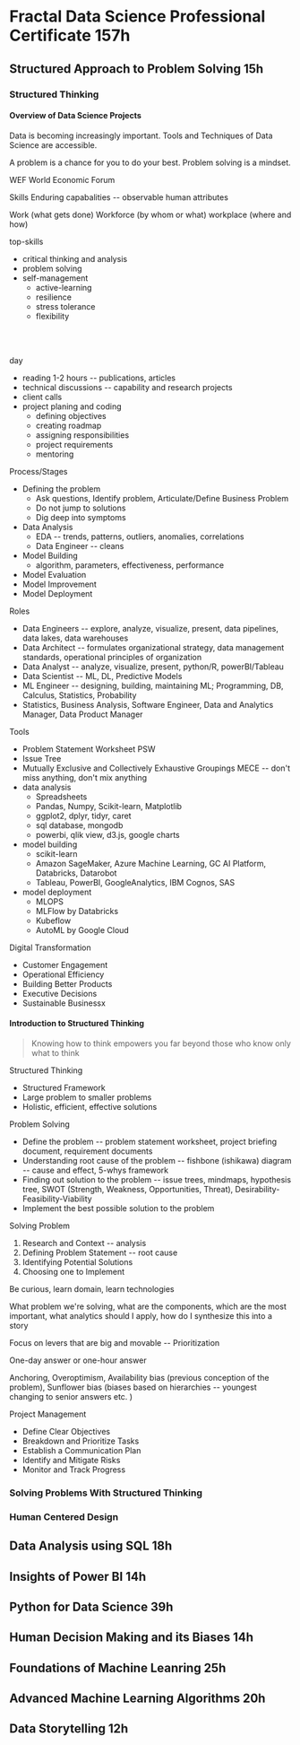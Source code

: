# Fractal Data Science Professional Certificate 157h

## Structured Approach to Problem Solving 15h

### Structured Thinking

#### Overview of Data Science Projects


Data is becoming increasingly important. 
Tools and Techniques of Data Science are accessible.

A problem is a chance for you to do your best. 
Problem solving is a mindset.

WEF World Economic Forum

Skills 
Enduring capabalities -- observable human attributes

Work (what gets done)
Workforce (by whom or what)
workplace (where and how)

top-skills
- critical thinking and analysis
- problem solving
- self-management
  - active-learning
  - resilience
  - stress tolerance
  - flexibility


<br/><br/>

day
- reading 1-2 hours -- publications, articles
- technical discussions -- capability and research projects
- client calls
- project planing and coding
  - defining objectives
  - creating roadmap
  - assigning responsibilities
  - project requirements
  - mentoring

Process/Stages
- Defining the problem
  - Ask questions, Identify problem, Articulate/Define Business Problem
  - Do not jump to solutions
  - Dig deep into symptoms
- Data Analysis
  - EDA -- trends, patterns, outliers, anomalies, correlations
  - Data Engineer -- cleans
- Model Building
  - algorithm, parameters, effectiveness, performance
- Model Evaluation
- Model Improvement
- Model Deployment

Roles
- Data Engineers -- explore, analyze, visualize, present, data pipelines, data lakes, data warehouses
- Data Architect -- formulates organizational strategy, data management standards, operational principles of organization
- Data Analyst -- analyze, visualize, present, python/R, powerBI/Tableau
- Data Scientist -- ML, DL, Predictive Models
- ML Engineer -- designing, building, maintaining ML; Programming, DB, Calculus, Statistics, Probability
- Statistics, Business Analysis, Software Engineer, Data and Analytics Manager, Data Product Manager

Tools
- Problem Statement Worksheet PSW
- Issue Tree
- Mutually Exclusive and Collectively Exhaustive Groupings MECE -- don't miss anything, don't mix anything
- data analysis
  - Spreadsheets
  - Pandas, Numpy, Scikit-learn, Matplotlib
  - ggplot2, dplyr, tidyr, caret
  - sql database, mongodb
  - powerbi, qlik view, d3.js, google charts
- model building
  - scikit-learn
  - Amazon SageMaker, Azure Machine Learning, GC AI Platform, Databricks, Datarobot
  - Tableau, PowerBI, GoogleAnalytics, IBM Cognos, SAS
- model deployment
  - MLOPS
  - MLFlow by Databricks
  - Kubeflow
  - AutoML by Google Cloud

Digital Transformation
- Customer Engagement
- Operational Efficiency
- Building Better Products
- Executive Decisions
- Sustainable Businessx


#### Introduction to Structured Thinking

> Knowing how to think empowers you far beyond those who know only what to think

Structured Thinking
- Structured Framework
- Large problem to smaller problems
- Holistic, efficient, effective solutions

Problem Solving
- Define the problem -- problem statement worksheet, project briefing document, requirement documents
- Understanding root cause of the problem -- fishbone (ishikawa) diagram -- cause and effect, 5-whys framework
- Finding out solution to the problem -- issue trees, mindmaps, hypothesis tree, SWOT (Strength, Weakness, Opportunities, Threat), Desirability-Feasibility-Viability 
- Implement the best possible solution to the problem

Solving Problem 
1. Research and Context -- analysis
2. Defining Problem Statement -- root cause
3. Identifying Potential Solutions
4. Choosing one to Implement

Be curious, learn domain, learn technologies

What problem we're solving, what are the components, which are the most important, what analytics should I apply, how do I synthesize this into a story


Focus on levers that are big and movable -- Prioritization

One-day answer or one-hour answer

Anchoring, Overoptimism, Availability bias (previous conception of the problem), Sunflower bias (biases based on hierarchies -- youngest changing to senior answers etc. )


Project Management
- Define Clear Objectives
- Breakdown and Prioritize Tasks
- Establish a Communication Plan
- Identify and Mitigate Risks
- Monitor and Track Progress



### Solving Problems With Structured Thinking

### Human Centered Design

## Data Analysis using SQL 18h

## Insights of Power BI 14h

## Python for Data Science 39h

## Human Decision Making and its Biases 14h

## Foundations of Machine Leanring 25h

## Advanced Machine Learning Algorithms 20h

## Data Storytelling 12h
